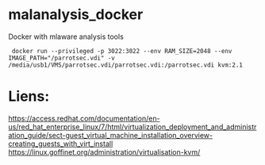 # malanalysis_docker
Docker with mlaware analysis tools

```
 docker run --privileged -p 3022:3022 --env RAM_SIZE=2048 --env IMAGE_PATH="/parrotsec.vdi" -v /media/usb1/VMS/parrotsec.vdi/parrotsec.vdi:/parrotsec.vdi kvm:2.1
```

# Liens:

https://access.redhat.com/documentation/en-us/red_hat_enterprise_linux/7/html/virtualization_deployment_and_administration_guide/sect-guest_virtual_machine_installation_overview-creating_guests_with_virt_install
https://linux.goffinet.org/administration/virtualisation-kvm/
